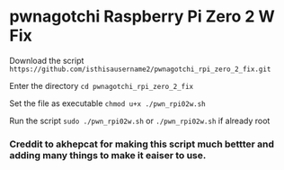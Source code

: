 # pwnagotchi Raspberry Pi Zero 2 W Fix

Download the script
`https://github.com/isthisausername2/pwnagotchi_rpi_zero_2_fix.git`

Enter the directory
`cd pwnagotchi_rpi_zero_2_fix`

Set the file as executable 
`chmod u+x ./pwn_rpi02w.sh`

Run the script
`sudo ./pwn_rpi02w.sh` or `./pwn_rpi02w.sh` if already root

### Creddit to akhepcat for making this script much bettter and adding many things to make it eaiser to use.
